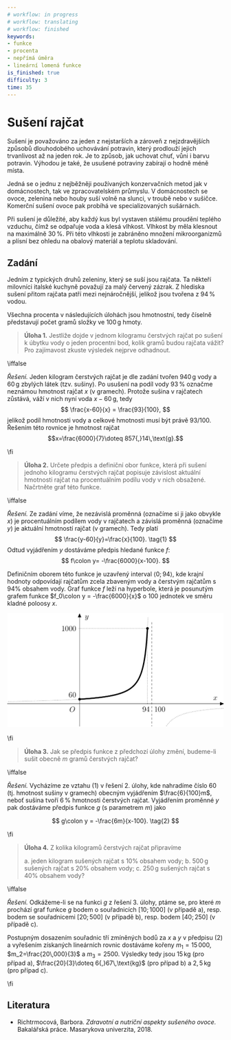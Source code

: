 ```yaml
---
# workflow: in progress
# workflow: translating
# workflow: finished
keywords:
- funkce
- procenta
- nepřímá úměra
- lineární lomená funkce
is_finished: true
difficulty: 3
time: 35
---
```



# Sušení rajčat

Sušení je považováno za jeden z nejstarších a zároveň z nejzdravějších způsobů dlouhodobého uchovávání potravin, 
který prodlouží jejich trvanlivost až na jeden rok. Je to způsob, jak uchovat chuť, vůni i barvu potravin.
Výhodou je také, že usušené potraviny zabírají o hodně méně místa.

Jedná se o jednu z nejběžněji používaných konzervačních metod jak v domácnostech, tak ve
zpracovatelském průmyslu. V domácnostech se ovoce, zelenina nebo houby suší volně na slunci, 
v troubě nebo v sušičce.  Komerční sušení ovoce pak probíhá ve specializovaných sušárnách.

Při sušení je důležité, aby každý kus byl vystaven stálému proudění teplého
vzduchu, čímž se odpařuje voda a klesá vlhkost. Vlhkost by měla klesnout na 
maximálně $30\,\%$. Při této vlhkosti je zabráněno množení mikroorganizmů a plísní 
bez ohledu na obalový materiál a teplotu skladování. 

## Zadání

Jedním z typických druhů zeleniny, který se suší jsou rajčata. Ta někteří milovníci 
italské kuchyně považují za malý červený zázrak. Z hlediska sušení přitom rajčata patří 
mezi nejnáročnější, jelikož jsou tvořena z $94\,\%$ vodou. 

Všechna procenta v následujících úlohách jsou 
hmotnostní, tedy číselně představují počet gramů složky ve $100\,\text{g}$ hmoty.

> **Úloha 1.** Jestliže dojde v jednom kilogramu 
> čerstvých rajčat po sušení k úbytku vody o jeden 
> procentní bod, kolik gramů budou rajčata vážit? 
> Pro zajímavost zkuste výsledek nejprve odhadnout.

\iffalse

*Řešení.* Jeden kilogram čerstvých rajčat je dle 
zadání tvořen $940\,\text{g}$ vody a $60\,\text{g}$ 
zbylých látek (tzv. sušiny). Po usušení na podíl vody 
$93\,\%$ označme neznámou hmotnost rajčat $x$ (v 
gramech). Protože sušina v rajčatech zůstává, váží v 
nich nyní voda $x-60\,\text{g}$, tedy
$$
\frac{x-60}{x} = \frac{93}{100},
$$
jelikož podíl hmotnosti vody a celkové hmotnosti musí 
být právě $93/100$. Řešením této rovnice je hmotnost 
rajčat 
$$x=\frac{6000}{7}\doteq 857{,}14\,\text{g}.$$

\fi

> **Úloha 2.** Určete předpis a definiční obor funkce, 
> která při sušení jednoho kilogramu čerstvých rajčat 
> popisuje závislost aktuální hmotnosti rajčat na 
> procentuálním podílu vody v nich obsažené. Načrtněte 
> graf této funkce.

\iffalse

*Řešení.* Ze zadání víme, že nezávislá proměnná (označíme si ji jako obvykle $x$) je 
procentuálním podílem vody v rajčatech a závislá 
proměnná (označíme $y$) je aktuální hmotností rajčat (v gramech). 
Tedy platí
$$
\frac{y-60}{y}=\frac{x}{100}. \tag{1}
$$
Odtud vyjádřením $y$ dostáváme předpis hledané funkce $f$:
$$
f\colon y= -\frac{6000}{x-100}.
$$

Definičním oborem této funkce je uzavřený interval 
$\left\langle 0; 94 \right\rangle$, kde krajní hodnoty 
odpovídají rajčatům zcela zbaveným vody a čerstvým 
rajčatům s $94\%$ obsahem vody. Graf funkce $f$ leží 
na hyperbole, která je posunutým grafem funkce 
$f_0\colon y = -\frac{6000}{x}$ o 100 jednotek ve 
směru kladné poloosy $x$.

![Graf funkce f](00025.jpg)

\fi

> **Úloha 3.** Jak se předpis funkce z předchozí úlohy 
> změní, budeme-li sušit obecně $m$ gramů čerstvých 
> rajčat?

\iffalse

*Řešení.* Vycházíme ze vztahu $(1)$ v řešení 2. úlohy, 
kde nahradíme číslo $60$ (tj. hmotnost sušiny v 
gramech) obecným vyjádřením $\frac{6}{100}m$, neboť 
sušina tvoří $6\,\%$ hmotnosti čerstvých rajčat. 
Vyjádřením proměnné $y$ pak dostáváme předpis funkce 
$g$ (s parametrem $m$) jako

$$
g\colon y = -\frac{6m}{x-100}. \tag{2}
$$

\fi

> **Úloha 4.** Z kolika kilogramů čerstvých rajčat 
> připravíme
>
> a. jeden kilogram sušených rajčat s $10\%$ obsahem vody;
> b. $500\,\text{g}$ sušených rajčat s $20\%$ obsahem vody;
> c. $250\,\text{g}$ sušených rajčat s $40\%$ obsahem vody?

\iffalse

*Řešení.* Odkážeme-li se na funkci $g$ z řešení 3. 
úlohy, ptáme se, pro které $m$ prochází graf funkce 
$g$ bodem o souřadnicích $[10;1000]$ (v případě a), 
resp. bodem se souřadnicemi $[20;500]$ (v případě b), 
resp. bodem $[40;250]$ (v případě c). 

Postupným dosazením souřadnic tří zmíněných bodů 
za $x$ a $y$ v předpisu $(2)$ a vyřešením získaných lineárních 
rovnic dostáváme kořeny $m_1=15\,000$, $m_2=\frac{20\,000}{3}$ 
a $m_3=2500$. Výsledky tedy jsou $15\,\text{kg}$ (pro případ a), 
$\frac{20}{3}\doteq 6{,}67\,\text{kg}$ (pro případ b) a $2{,}5\,\text{kg}$ (pro případ c).

\fi

## Literatura

* Richtrmocová, Barbora. *Zdravotní a nutriční aspekty sušeného ovoce.* Bakalářská práce. Masarykova univerzita, 2018. 

